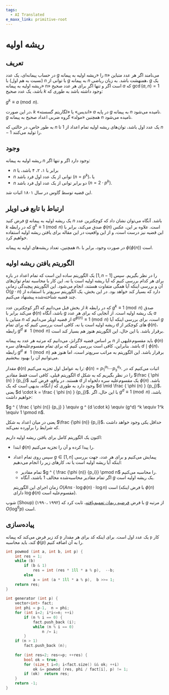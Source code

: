 ```yaml
---
tags:
  - AI Translated
e_maxx_link: primitive-root
---
```


# ریشه اولیه

## تعریف

در حساب پیمانه‌ای، یک عدد $g$ را «ریشه اولیه به پیمانه n» می‌نامند اگر هر عدد متباین (نسبت به هم اول) با $n$ با توانی از $g$ به پیمانه $n$ همنهشت باشد. به زبان ریاضی، $g$ یک «ریشه اولیه به پیمانه n» است اگر و تنها اگر برای هر عدد صحیح $a$ که $\gcd(a, n) = 1$ باشد، یک عدد صحیح $k$ وجود داشته باشد به طوری که:

$g^k \equiv a \pmod n$.

در این صورت، $k$ «اندیس» یا «لگاریتم گسسته» $a$ در پایه $g$ به پیمانه $n$ نامیده می‌شود. $g$ همچنین «مولد» گروه ضربی اعداد صحیح به پیمانه $n$ نامیده می‌شود.

به طور خاص، در حالتی که $n$ یک عدد اول باشد، توان‌های ریشه اولیه تمام اعداد از $1$ تا $n-1$ را تولید می‌کنند.

## وجود

ریشه اولیه به پیمانه $n$ وجود دارد اگر و تنها اگر:

*   $n$ برابر با ۱، ۲، ۴ باشد، یا
*   $n$ توانی از یک عدد اول فرد باشد $(n = p^k)$، یا
*   $n$ دو برابر توانی از یک عدد اول فرد باشد $(n = 2 \cdot p^k)$.

این قضیه توسط گاوس در سال ۱۸۰۱ اثبات شد.

## ارتباط با تابع فی اویلر

فرض کنید $g$ یک ریشه اولیه به پیمانه $n$ باشد. آنگاه می‌توان نشان داد که کوچکترین عدد $k$ که در رابطه $g^k \equiv 1 \pmod n$ صدق می‌کند، برابر با $\phi (n)$ است. علاوه بر این، عکس این قضیه نیز درست است، و از این واقعیت در این مقاله برای یافتن ریشه اولیه استفاده خواهیم کرد.

همچنین، تعداد ریشه‌های اولیه به پیمانه $n$، در صورت وجود، برابر با $\phi (\phi (n) )$ است.

## الگوریتم یافتن ریشه اولیه

یک الگوریتم ساده این است که تمام اعداد در بازه $[1, n-1]$ را در نظر بگیریم. سپس برای هر کدام بررسی کنیم که آیا ریشه اولیه است یا نه، این کار با محاسبه تمام توان‌های آن و بررسی اینکه آیا همگی متفاوت هستند، انجام می‌شود. این الگوریتم پیچیدگی زمانی $O(g \cdot n)$ دارد که بسیار کند خواهد بود. در این بخش، یک الگوریتم سریع‌تر با استفاده از چند قضیه شناخته‌شده پیشنهاد می‌کنیم.

از بخش قبل می‌دانیم که اگر کوچکترین عدد $k$ که در رابطه $g^k \equiv 1 \pmod n$ صدق می‌کند برابر با $\phi (n)$ باشد، آنگاه $g$ یک ریشه اولیه است. از آنجایی که برای هر عدد $a$ متباین با $n$ از قضیه اویلر می‌دانیم که $a ^ { \phi (n) } \equiv 1 \pmod n$ است، برای بررسی اینکه آیا $g$ ریشه اولیه است یا نه، کافی است بررسی کنیم که برای تمام $d$ های کوچکتر از $\phi (n)$، رابطه $g^d \not \equiv 1 \pmod n$ برقرار باشد. با این حال، این الگوریتم هنوز هم بسیار کند است.

بر اساس قضیه لاگرانژ، می‌دانیم که مرتبه هر عدد به پیمانه $n$ باید مقسوم‌علیهی از $\phi (n)$ باشد. بنابراین، کافی است بررسی کنیم که برای تمام مقسوم‌علیه‌های سره $d \mid \phi (n)$، رابطه $g^d \not \equiv 1 \pmod n$ برقرار باشد. این الگوریتم به مراتب سریع‌تر است، اما هنوز هم می‌توانیم آن را بهبود ببخشیم.

مقدار $\phi (n)$ را به عوامل اول تجزیه می‌کنیم: $\phi (n) = p_1 ^ {a_1} \cdots p_s ^ {a_s}$. اثبات می‌کنیم که در الگوریتم قبلی، کافی است فقط مقادیر $d$ را در نظر بگیریم که به شکل $\frac { \phi (n) } {p_j}$ هستند. در واقع، فرض کنید $d$ یک مقسوم‌علیه سره دلخواه از $\phi (n)$ باشد. آنگاه، بدیهی است که یک $j$ وجود دارد به طوری که $d \mid \frac { \phi (n) } {p_j}$، یعنی $d \cdot k = \frac { \phi (n) } {p_j}$. با این حال، اگر $g^d \equiv 1 \pmod n$ باشد، خواهیم داشت:

$g ^ { \frac { \phi (n)} {p_j} } \equiv g ^ {d \cdot k} \equiv (g^d) ^k \equiv 1^k \equiv 1 \pmod n$.

یعنی در میان اعداد به شکل $\frac {\phi (n)} {p_i}$، حداقل یکی وجود خواهد داشت که شرایط را برآورده نمی‌کند.

اکنون یک الگوریتم کامل برای یافتن ریشه اولیه داریم:

*   ابتدا $\phi (n)$ را پیدا کرده و آن را تجزیه می‌کنیم.
*   سپس روی تمام اعداد $g \in [1, n]$ پیمایش می‌کنیم و برای هر عدد، جهت بررسی اینکه آیا ریشه اولیه است یا نه، کارهای زیر را انجام می‌دهیم:

    *   تمام مقادیر $g ^ { \frac {\phi (n)} {p_i}} \pmod n$ را محاسبه می‌کنیم.
    *   اگر تمام مقادیر محاسبه‌شده مخالف $1$ باشند، آنگاه $g$ یک ریشه اولیه است.

    زمان اجرای این الگوریتم $O(Ans \cdot \log \phi (n) \cdot \log n)$ است (با فرض اینکه $\phi (n)$ دارای $\log \phi (n)$ مقسوم‌علیه است).

شوپ (Shoup) (۱۹۹۰، ۱۹۹۲) با فرض [فرضیه ریمان تعمیم‌یافته](http://en.wikipedia.org/wiki/Generalized_Riemann_hypothesis)، ثابت کرد که $g$ از مرتبه $O(\log^6 p)$ است.

## پیاده‌سازی

کد زیر فرض می‌کند که پیمانه `p` یک عدد اول است. برای اینکه کد برای هر مقدار `p` کار کند، باید محاسبه $\phi (p)$ را به آن اضافه کنیم.

```cpp
int powmod (int a, int b, int p) {
	int res = 1;
	while (b)
		if (b & 1)
			res = int (res * 1ll * a % p),  --b;
		else
			a = int (a * 1ll * a % p),  b >>= 1;
	return res;
}
 
int generator (int p) {
	vector<int> fact;
	int phi = p-1,  n = phi;
	for (int i=2; i*i<=n; ++i)
		if (n % i == 0) {
			fact.push_back (i);
			while (n % i == 0)
				n /= i;
		}
	if (n > 1)
		fact.push_back (n);
 
	for (int res=2; res<=p; ++res) {
		bool ok = true;
		for (size_t i=0; i<fact.size() && ok; ++i)
			ok &= powmod (res, phi / fact[i], p) != 1;
		if (ok)  return res;
	}
	return -1;
}
```